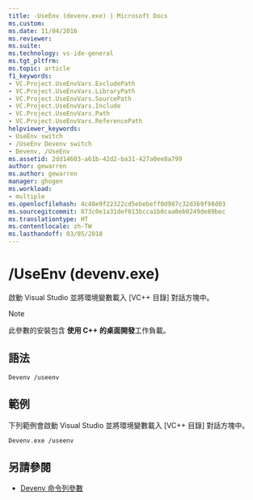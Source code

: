 ```yaml
---
title: -UseEnv (devenv.exe) | Microsoft Docs
ms.custom: 
ms.date: 11/04/2016
ms.reviewer: 
ms.suite: 
ms.technology: vs-ide-general
ms.tgt_pltfrm: 
ms.topic: article
f1_keywords:
- VC.Project.UseEnvVars.ExcludePath
- VC.Project.UseEnvVars.LibraryPath
- VC.Project.UseEnvVars.SourcePath
- VC.Project.UseEnvVars.Include
- VC.Project.UseEnvVars.Path
- VC.Project.UseEnvVars.ReferencePath
helpviewer_keywords:
- UseEnv switch
- /UseEnv Devenv switch
- Devenv, /UseEnv
ms.assetid: 2dd14603-a61b-42d2-ba31-427a0ee8a799
author: gewarren
ms.author: gewarren
manager: ghogen
ms.workload:
- multiple
ms.openlocfilehash: 4c48e9f22322cd5ebebeff0d987c32d369f98d03
ms.sourcegitcommit: 873c0e1a31def013bcca1b0caa0eb0249de89bec
ms.translationtype: HT
ms.contentlocale: zh-TW
ms.lasthandoff: 03/05/2018
---
```

# <a name="useenv-devenvexe"></a>/UseEnv (devenv.exe)

啟動 Visual Studio 並將環境變數載入 [VC++ 目錄] 對話方塊中。

> [!NOTE]
> 此參數的安裝包含 **使用 C++ 的桌面開發**工作負載。

## <a name="syntax"></a>語法

```shell
Devenv /useenv
```

## <a name="example"></a>範例

下列範例會啟動 Visual Studio 並將環境變數載入 [VC++ 目錄] 對話方塊中。

```shell
Devenv.exe /useenv
```

## <a name="see-also"></a>另請參閱

* [Devenv 命令列參數](../../ide/reference/devenv-command-line-switches.md)